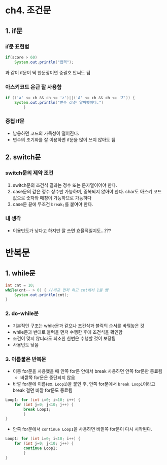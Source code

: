 # ch4. 조건문
## 1. if문
### if문 표현법
```java
if(score > 60)
    System.out.println("합격");
```
과 같이 if문이 딱 한문장이면 중괄호 안써도 됨
### 아스키코드 은근 잘 사용함
```java
if (('a' <= ch && ch <= 'z')||('A' <= ch && ch <= 'Z')) {
    System.out.println("변수 ch는 알파벳이다.")
        }
```
### 중첩 if문
- 남용하면 코드의 가독성이 떨어진다.
- 변수의 초기화를 잘 이용하면 if문을 많이 쓰지 않아도 됨

## 2. switch문
### switch문의 제약 조건
1. switch문의 조건식 결과는 정수 또는 문자열이어야 한다.
2. case문의 값은 정수 상수만 가능하며, 중복되지 않아야 한다. char도 아스키 코드 값으로 숫자와 매칭이 가능하므로 가능하다
3. case문 끝에 무조건 `break;`를 붙여야 한다. 

### 내 생각
- 이용빈도가 낮다고 하지만 잘 쓰면 효율적일지도...???

# 반복문
## 1. while문
```java
int cnt = 10;
while(cnt-- > 0) { //비교 먼저 하고 cnt에서 1을 뺌
    System.out.println(cnt);
}
```
### 2. do-while문
- 기본적인 구조는 while문과 같으나 조건식과 블럭의 순서를 바꿔놓은 것
- while문과 반대로 블럭을 먼저 수행한 후에 조건식을 확인함
- 조건이 맞지 않더라도 최소한 한번은 수행할 것이 보장됨
- 사용빈도 낮음

### 3. 이름붙은 반복문
- 이중 for문을 사용했을 때 안쪽 for문 안에서 break 사용하면 안쪽 for문만 종료됨
  - 바깥쪽 for문은 중단되지 않음
- 바깥 for문에 이름(ex. `Loop1`)을 붙인 후, 안쪽 for문에서 `break Loop1`이라고 break 걸면 바깥 for문도 종료됨
```java
Loop1: for (int i=0; i<10; i++) {
    for (int j=0; j<10; j++) {
        break Loop1;
        }
}
```
- 안쪽 for문에서 `continue Loop1`을 사용하면 바깥쪽 for문이 다시 시작된다.
```java
Loop1: for (int i=0; i<10; i++) {
    for (int j=0; j<10; j++) {
        continue Loop1;
        }
}
```
